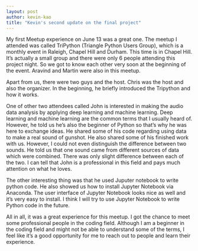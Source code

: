 ```yaml
---
layout: post
author: kevin-kao
title: "Kevin's second update on the final project"
---
```


My first Meetup experience on June 13 was a great one. The meetup I attended was called TriPython (Triangle Python Users Group),
which is a monthly event in Raleigh, Chapel Hill and Durham. This time is in Chapel Hill. It’s actually a small group and 
there were only 6 people attending this project night. So we got to know each other very soon at the beginning of the event. 
Aravind and Martin were also in this meetup. 

Apart from us, there were two guys and the host. Chris was the host and also the organizer. In the beginning, 
he briefly introduced the Tripython and how it works. 

One of other two attendees called John is interested in making the audio data analysis by applying deep learning and 
machine learning. Deep learning and machine learning are the common terms that I usually heard of.  However, he told us he’s 
also the beginner of Python so that’s why he was here to exchange ideas. He shared some of his code regarding using data 
to make a real sound of gunshot. He also shared some of his finished work with us. However, I could not even distinguish 
the difference between two sounds. He told us that one sound came from different sources of data which were combined. 
There was only slight difference between each of the two. I can tell that John is a professional in this field and pays much 
attention on what he loves. 

The other interesting thing was that he used Juputer notebook to write python code. He also showed us how to install Jupyter 
Notebook via Anaconda. The user interface of Jupyter Notebook looks nice as well and it’s very easy to install. 
I think I will try to use Jupyter Notebook to write Python code in the future. 

All in all, it was a great experience for this meetup. I got the chance to meet some professional people in the coding field. 
Although I am a beginner in the coding field and might not be able to understand some of the terms, I feel like it’s a 
good opportunity for me to reach out to people and learn their experience. 
